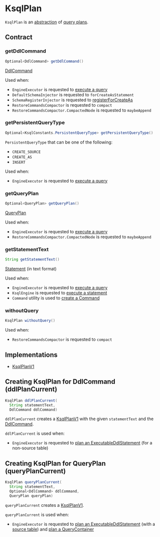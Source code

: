 # KsqlPlan

`KsqlPlan` is an [abstraction](#contract) of [query plans](#implementations).

## Contract

### <span id="getDdlCommand"> getDdlCommand

```java
Optional<DdlCommand> getDdlCommand()
```

[DdlCommand](DdlCommand.md)

Used when:

* `EngineExecutor` is requested to [execute a query](EngineExecutor.md#execute)
* `DefaultSchemaInjector` is requested to `forCreateAsStatement`
* `SchemaRegisterInjector` is requested to [registerForCreateAs](SchemaRegisterInjector.md#registerForCreateAs)
* `RestoreCommandsCompactor` is requested to `compact`
* `RestoreCommandsCompactor.CompactedNode` is requested to `maybeAppend`

### <span id="getPersistentQueryType"> getPersistentQueryType

```java
Optional<KsqlConstants.PersistentQueryType> getPersistentQueryType()
```

`PersistentQueryType` that can be one of the following:

* `CREATE_SOURCE`
* `CREATE_AS`
* `INSERT`

Used when:

* `EngineExecutor` is requested to [execute a query](EngineExecutor.md#execute)

### <span id="getQueryPlan"> getQueryPlan

```java
Optional<QueryPlan> getQueryPlan()
```

[QueryPlan](QueryPlan.md)

Used when:

* `EngineExecutor` is requested to [execute a query](EngineExecutor.md#execute)
* `RestoreCommandsCompactor.CompactedNode` is requested to `maybeAppend`

### <span id="getStatementText"> getStatementText

```java
String getStatementText()
```

[Statement](parser/Statement.md) (in text format)

Used when:

* `EngineExecutor` is requested to [execute a query](EngineExecutor.md#execute)
* `KsqlEngine` is requested to [execute a statement](KsqlEngine.md#execute)
* `Command` utility is used to [create a Command](rest/Command.md#of)

### <span id="withoutQuery"> withoutQuery

```java
KsqlPlan withoutQuery()
```

Used when:

* `RestoreCommandsCompactor` is requested to `compact`

## Implementations

* [KsqlPlanV1](KsqlPlanV1.md)

## <span id="ddlPlanCurrent"> Creating KsqlPlan for DdlCommand (ddlPlanCurrent)

```java
KsqlPlan ddlPlanCurrent(
  String statementText,
  DdlCommand ddlCommand)
```

`ddlPlanCurrent` creates a [KsqlPlanV1](KsqlPlanV1.md) with the given `statementText` and the [DdlCommand](DdlCommand.md).

`ddlPlanCurrent` is used when:

* `EngineExecutor` is requested to [plan an ExecutableDdlStatement](EngineExecutor.md#plan-ExecutableDdlStatement) (for a non-source table)

## <span id="queryPlanCurrent"> Creating KsqlPlan for QueryPlan (queryPlanCurrent)

```java
KsqlPlan queryPlanCurrent(
  String statementText,
  Optional<DdlCommand> ddlCommand,
  QueryPlan queryPlan)
```

`queryPlanCurrent` creates a [KsqlPlanV1](KsqlPlanV1.md).

`queryPlanCurrent` is used when:

* `EngineExecutor` is requested to [plan an ExecutableDdlStatement](EngineExecutor.md#plan-ExecutableDdlStatement) (with a [source table](EngineExecutor.md#sourceTablePlan)) and [plan a QueryContainer](EngineExecutor.md#plan-QueryContainer)
